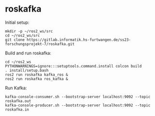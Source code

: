 # roskafka

Initial setup:

    mkdir -p ~/ros2_ws/src
    cd ~/ros2_ws/src
    git clone https://gitlab.informatik.hs-furtwangen.de/ss23-forschungsprojekt-7/roskafka.git

Build and run roskafka:

    cd ~/ros2_ws
    PYTHONWARNINGS=ignore:::setuptools.command.install colcon build
    . install/setup.bash
    ros2 run roskafka kafka_ros &
    ros2 run roskafka ros_kafka &

Run Kafka:

    kafka-console-consumer.sh --bootstrap-server localhost:9092 --topic roskafka.out
    kafka-console-producer.sh --bootstrap-server localhost:9092 --topic roskafka.in
